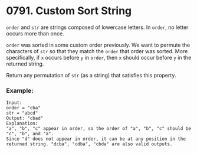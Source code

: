 # 0791. Custom Sort String
`order` and `str` are strings composed of lowercase letters. In `order`, no letter occurs more than once.

`order` was sorted in some custom order previously. We want to permute the characters of `str` so that they match the `order` that order was sorted. More specifically, if `x` occurs before `y` in `order`, then `x` should occur before `y` in the returned string.

Return any permutation of `str` (as a string) that satisfies this property.

### Example:
```
Input: 
order = "cba"
str = "abcd"
Output: "cbad"
Explanation: 
"a", "b", "c" appear in order, so the order of "a", "b", "c" should be "c", "b", and "a". 
Since "d" does not appear in order, it can be at any position in the returned string. "dcba", "cdba", "cbda" are also valid outputs.
```